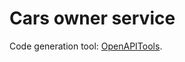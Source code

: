 # Cars owner service

Code generation tool: [OpenAPITools](https://github.com/OpenAPITools/openapi-generator#overview).
